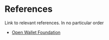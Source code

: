 # References
Link to relevant references. In no particular order

* [Open Wallet Foundation](https://www.linuxfoundation.org/press/linux-foundation-announces-an-intent-to-form-the-openwallet-foundation)

